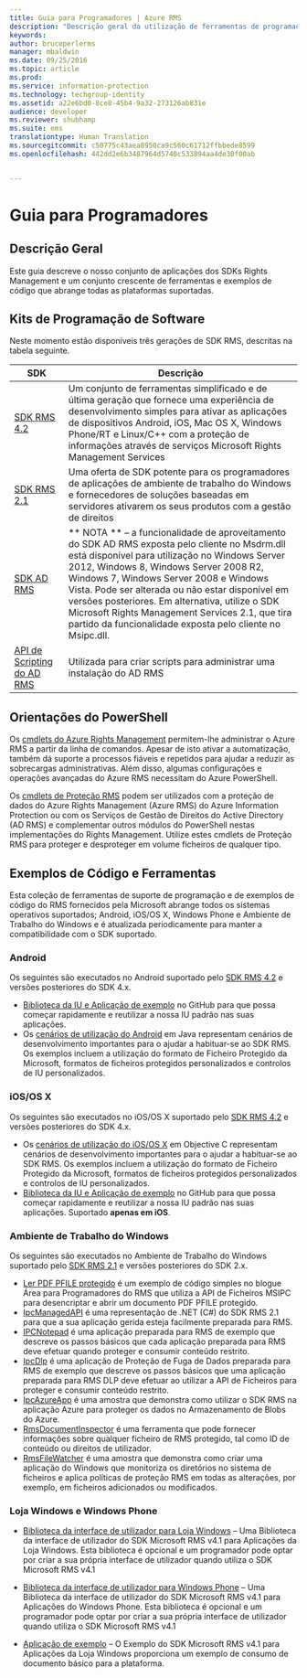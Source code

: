```yaml
---
title: Guia para Programadores | Azure RMS
description: "Descrição geral da utilização de ferramentas de programação; SDKs, bibliotecas adicionais e exemplos de código."
keywords: 
author: bruceperlerms
manager: mbaldwin
ms.date: 09/25/2016
ms.topic: article
ms.prod: 
ms.service: information-protection
ms.technology: techgroup-identity
ms.assetid: a22e6bd0-8ce8-45b4-9a32-273126ab831e
audience: developer
ms.reviewer: shubhamp
ms.suite: ems
translationtype: Human Translation
ms.sourcegitcommit: c50775c43aea8950ca9c560c61712ffbbede8599
ms.openlocfilehash: 442dd2e6b3487964d5740c533894aa4de30f00ab


---
```


# <a name="developers-guide"></a>Guia para Programadores

## <a name="overview"></a>Descrição Geral ##
Este guia descreve o nosso conjunto de aplicações dos SDKs Rights Management e um conjunto crescente de ferramentas e exemplos de código que abrange todas as plataformas suportadas.

## <a name="software-development-kits"></a>Kits de Programação de Software ##
Neste momento estão disponíveis três gerações de SDK RMS, descritas na tabela seguinte.

| SDK | Descrição |
|------|---------|
| [SDK RMS 4.2](active-directory-rights-management-services-multi-platform-thin-client-sdk-portal.md) | Um conjunto de ferramentas simplificado e de última geração que fornece uma experiência de desenvolvimento simples para ativar as aplicações de dispositivos Android, iOS, Mac OS X, Windows Phone/RT e Linux/C++ com a proteção de informações através de serviços Microsoft Rights Management Services |
| [SDK RMS 2.1](microsoft-information-protection-and-control-client-portal.md) | Uma oferta de SDK potente para os programadores de aplicações de ambiente de trabalho do Windows e fornecedores de soluções baseadas em servidores ativarem os seus produtos com a gestão de direitos|
|[SDK AD RMS](https://msdn.microsoft.com/library/cc530379.aspx)|** NOTA ** – a funcionalidade de aproveitamento do SDK AD RMS exposta pelo cliente no Msdrm.dll está disponível para utilização no Windows Server 2012, Windows 8, Windows Server 2008 R2, Windows 7, Windows Server 2008 e Windows Vista. Pode ser alterada ou não estar disponível em versões posteriores. Em alternativa, utilize o SDK Microsoft Rights Management Services 2.1, que tira partido da funcionalidade exposta pelo cliente no Msipc.dll.|
|[API de Scripting do AD RMS](https://msdn.microsoft.com/en-us/library/bb968797.aspx)| Utilizada para criar scripts para administrar uma instalação do AD RMS|

## <a name="powershell-guidance"></a>Orientações do PowerShell

Os [cmdlets do Azure Rights Management](https://msdn.microsoft.com/library/azure/dn629398.aspx) permitem-lhe administrar o Azure RMS a partir da linha de comandos. Apesar de isto ativar a automatização, também dá suporte a processos fiáveis e repetidos para ajudar a reduzir as sobrecargas administrativas. Além disso, algumas configurações e operações avançadas do Azure RMS necessitam do Azure PowerShell.

Os [cmdlets de Proteção RMS](https://msdn.microsoft.com/library/azure/mt433195.aspx) podem ser utilizados com a proteção de dados do Azure Rights Management (Azure RMS) do Azure Information Protection ou com os Serviços de Gestão de Direitos do Active Directory (AD RMS) e complementar outros módulos do PowerShell nestas implementações do Rights Management. Utilize estes cmdlets de Proteção RMS para proteger e desproteger em volume ficheiros de qualquer tipo.

## <a name="code-samples-and-tools"></a>Exemplos de Código e Ferramentas
Esta coleção de ferramentas de suporte de programação e de exemplos de código do RMS fornecidos pela Microsoft abrange todos os sistemas operativos suportados; Android, iOS/OS X, Windows Phone e Ambiente de Trabalho do Windows e é atualizada periodicamente para manter a compatibilidade com o SDK suportado.

### <a name="android"></a>Android

Os seguintes são executados no Android suportado pelo [SDK RMS 4.2](active-directory-rights-management-services-multi-platform-thin-client-sdk-portal.md) e versões posteriores do SDK 4.x.

- [Biblioteca da IU e Aplicação de exemplo](https://github.com/AzureAD/rms-sdk-ui-for-android) no GitHub para que possa começar rapidamente e reutilizar a nossa IU padrão nas suas aplicações.
- Os [cenários de utilização do Android](https://msdn.microsoft.com/en-us/library/dn758246(v=vs.85).aspx) em Java representam cenários de desenvolvimento importantes para o ajudar a habituar-se ao SDK RMS. Os exemplos incluem a utilização do formato de Ficheiro Protegido da Microsoft, formatos de ficheiros protegidos personalizados e controlos de IU personalizados.

### <a name="ios-os-x"></a>iOS/OS X

Os seguintes são executados no iOS/OS X suportado pelo [SDK RMS 4.2](active-directory-rights-management-services-multi-platform-thin-client-sdk-portal.md) e versões posteriores do SDK 4.x.

- Os [cenários de utilização do iOS/OS X](https://msdn.microsoft.com/en-us/library/dn758307(v=vs.85).aspx) em Objective C representam cenários de desenvolvimento importantes para o ajudar a habituar-se ao SDK RMS. Os exemplos incluem a utilização do formato de Ficheiro Protegido da Microsoft, formatos de ficheiros protegidos personalizados e controlos de IU personalizados.
- [Biblioteca da IU e Aplicação de exemplo](https://github.com/AzureAD/rms-sdk-ui-for-ios) no GitHub para que possa começar rapidamente e reutilizar a nossa IU padrão nas suas aplicações. Suportado **apenas em iOS**.

### <a name="windows-desktop"></a>Ambiente de Trabalho do Windows

Os seguintes são executados no Ambiente de Trabalho do Windows suportado pelo [SDK RMS 2.1](microsoft-information-protection-and-control-client-portal.md) e versões posteriores do SDK 2.x.

- [Ler PDF PFILE protegido](https://blogs.msdn.microsoft.com/rms/2015/11/09/reading-a-pfile-protected-pdf/) é um exemplo de código simples no blogue Área para Programadores do RMS que utiliza a API de Ficheiros MSIPC para desencriptar e abrir um documento PDF PFILE protegido.
- [IpcManagedAPI](https://github.com/Azure-Samples/active-directory-dotnet-rms) é uma representação de .NET (C#) do SDK RMS 2.1 para que a sua aplicação gerida esteja facilmente preparada para RMS.
- [IPCNotepad](https://code.msdn.microsoft.com/ipcnotepad-sample-f67dae80) é uma aplicação preparada para RMS de exemplo que descreve os passos básicos que cada aplicação preparada para RMS deve efetuar quando proteger e consumir conteúdo restrito.
- [IpcDlp](https://github.com/Azure-Samples/active-directory-dotnet-rms) é uma aplicação de Proteção de Fuga de Dados preparada para RMS de exemplo que descreve os passos básicos que uma aplicação preparada para RMS DLP deve efetuar ao utilizar a API de Ficheiros para proteger e consumir conteúdo restrito.
- [IpcAzureApp](https://github.com/Azure-Samples/active-directory-dotnet-rms) é uma amostra que demonstra como utilizar o SDK RMS na aplicação Azure para proteger os dados no Armazenamento de Blobs do Azure.
- [RmsDocumentInspector](https://github.com/Azure-Samples/active-directory-dotnet-rms) é uma ferramenta que pode fornecer informações sobre qualquer ficheiro de RMS protegido, tal como ID de conteúdo ou direitos de utilizador.
- [RmsFileWatcher](https://github.com/Azure-Samples/active-directory-dotnet-rms) é uma amostra que demonstra como criar uma aplicação do Windows que monitoriza os diretórios no sistema de ficheiros e aplica políticas de proteção RMS em todas as alterações, por exemplo, em ficheiros adicionados ou modificados.

### <a name="windows-store-and-phone"></a>Loja Windows e Windows Phone

- [Biblioteca da interface de utilizador para Loja Windows](https://github.com/AzureAD/rms-sdk-ui-for-windowsstore) – Uma Biblioteca da interface de utilizador do SDK Microsoft RMS v4.1 para Aplicações da Loja Windows. Esta biblioteca é opcional e um programador pode optar por criar a sua própria interface de utilizador quando utiliza o SDK Microsoft RMS v4.1

- [Biblioteca da interface de utilizador para Windows Phone](https://github.com/AzureAD/rms-sdk-ui-for-winphone) – Uma Biblioteca da interface de utilizador do SDK Microsoft RMS v4.1 para Aplicações do Windows Phone. Esta biblioteca é opcional e um programador pode optar por criar a sua própria interface de utilizador quando utiliza o SDK Microsoft RMS v4.1

- [Aplicação de exemplo](https://github.com/Azure-Samples/active-directory-dotnet-rms-windowsstore) – O Exemplo do SDK Microsoft RMS v4.1 para Aplicações da Loja Windows proporciona um exemplo de consumo de documento básico para a plataforma.



<!--HONumber=Oct16_HO5-->



